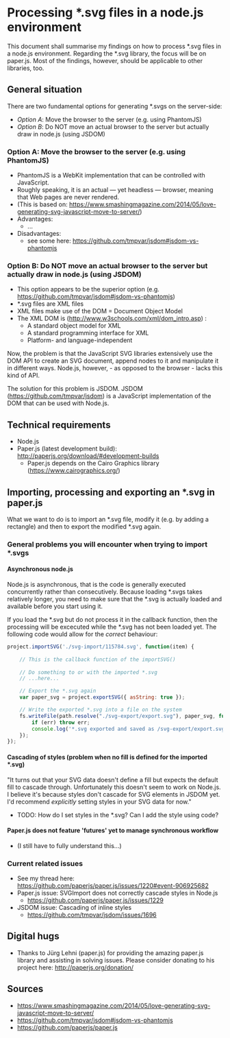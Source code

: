 # Processing *.svg files in a node.js environment
This document shall summarise my findings on how to process *.svg files in a node.js environment.
Regarding the *.svg library, the focus will be on paper.js. Most of the findings, however, should be applicable to other libraries, too.

## General situation

There are two fundamental options for generating *.svgs on the server-side:
* *Option A*: Move the browser to the server (e.g. using PhantomJS)
* *Option B*: Do NOT move an actual browser to the server but actually draw in node.js (using JSDOM)

### Option A: Move the browser to the server (e.g. using PhantomJS)
* PhantomJS is a WebKit implementation that can be controlled with JavaScript.
* Roughly speaking, it is an actual — yet headless — browser, meaning that Web pages are never rendered.
* (This is based on: https://www.smashingmagazine.com/2014/05/love-generating-svg-javascript-move-to-server/)
* Advantages:
  * ...
* Disadvantages:
  * see some here: https://github.com/tmpvar/jsdom#jsdom-vs-phantomjs

### Option B: Do NOT move an actual browser to the server but actually draw in node.js (using JSDOM)
* This option appears to be the superior option (e.g. https://github.com/tmpvar/jsdom#jsdom-vs-phantomjs)
* *.svg files are XML files
* XML files make use of the DOM = Document Object Model
* The XML DOM is (http://www.w3schools.com/xml/dom_intro.asp) :
  * A standard object model for XML
  * A standard programming interface for XML
  * Platform- and language-independent

Now, the problem is that the JavaScript SVG libraries extensively use the DOM API to create an SVG document, append nodes to it and manipulate it in different ways. 
Node.js, however, - as opposed to the browser - lacks this kind of API.

The solution for this problem is JSDOM.
JSDOM (https://github.com/tmpvar/jsdom) is a JavaScript implementation of the DOM that can be used with Node.js.


## Technical requirements

* Node.js
* Paper.js (latest development build): http://paperjs.org/download/#development-builds
  * Paper.js depends on the Cairo Graphics library (https://www.cairographics.org/)

## Importing, processing and exporting an *.svg in paper.js
What we want to do is to import an *.svg file, modify it (e.g. by adding a rectangle) and then to export the modified *.svg again.

### General problems you will encounter when trying to import *.svgs

#### Asynchronous node.js
Node.js is asynchronous, that is the code is generally executed concurrently rather than consecutively. Because loading *.svgs takes relatively longer, you need to make sure that the *.svg is actually loaded and available before you start using it.

If you load the *.svg but do not process it in the callback function, then the processing will be excecuted while the *.svg has not been loaded yet.
The following code would allow for the _correct_ behaviour:

```javascript
project.importSVG('./svg-import/115784.svg', function(item) {
    
    // This is the callback function of the importSVG()
    
    // Do something to or with the imported *.svg
    // ...here...

    // Export the *.svg again
    var paper_svg = project.exportSVG({ asString: true });

    // Write the exported *.svg into a file on the system
    fs.writeFile(path.resolve("./svg-export/export.svg"), paper_svg, function (err) {
        if (err) throw err;
        console.log('*.svg exported and saved as /svg-export/export.svg!');
    });
});
```

#### Cascading of styles (problem when no fill is defined for the imported *.svg)

"It turns out that your SVG data doesn't define a fill but expects the default fill to cascade through. Unfortunately this doesn't seem to work on Node.js.
I believe it's because styles don't cascade for SVG elements in JSDOM yet. I'd recommend _explicitly_ setting styles in your SVG data for now."

* TODO: How do I set styles in the *.svg? Can I add the style using code?

#### Paper.js does not feature 'futures' yet to manage synchronous workflow

* (I still have to fully understand this...)

### Current related issues

* See my thread here: https://github.com/paperjs/paper.js/issues/1220#event-906925682
* Paper.js issue: SVGImport does not correctly cascade styles in Node.js
  * https://github.com/paperjs/paper.js/issues/1229
* JSDOM issue: Cascading of inline styles
  * https://github.com/tmpvar/jsdom/issues/1696

## Digital hugs
* Thanks to Jürg Lehni (paper.js) for providing the amazing paper.js library and assisting in solving issues. Please consider donating to his project here: http://paperjs.org/donation/

## Sources
* https://www.smashingmagazine.com/2014/05/love-generating-svg-javascript-move-to-server/
* https://github.com/tmpvar/jsdom#jsdom-vs-phantomjs
* https://github.com/paperjs/paper.js
